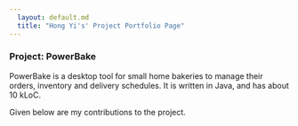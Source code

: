 ```yaml
---
  layout: default.md
  title: "Hong Yi's' Project Portfolio Page"
---
```


### Project: PowerBake

PowerBake is a desktop tool for small home bakeries to manage their orders, inventory and delivery schedules. It is written in Java, and has about 10 kLoC.

Given below are my contributions to the project.

